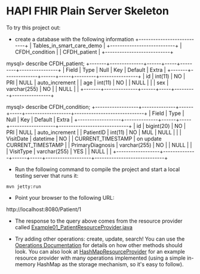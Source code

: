 # HAPI FHIR Plain Server Skeleton

To try this project out:

* create a database with the following information
+---------------------------+
| Tables_in_smart_care_demo |
+---------------------------+
| CFDH_condition            |
| CFDH_patient              |
+---------------------------+

mysql> describe CFDH_patient;
+-------+--------------+------+-----+---------+----------------+
| Field | Type         | Null | Key | Default | Extra          |
+-------+--------------+------+-----+---------+----------------+
| id    | int(11)      | NO   | PRI | NULL    | auto_increment |
| age   | int(11)      | NO   |     | NULL    |                |
| sex   | varchar(255) | NO   |     | NULL    |                |
+-------+--------------+------+-----+---------+----------------+



mysql> describe CFDH_condition;
+------------------+--------------+------+-----+-------------------+-----------------------------+
| Field            | Type         | Null | Key | Default           | Extra                       |
+------------------+--------------+------+-----+-------------------+-----------------------------+
| id               | bigint(20)   | NO   | PRI | NULL              | auto_increment              |
| PatientID        | int(11)      | NO   | MUL | NULL              |                             |
| VisitDate        | datetime     | NO   |     | CURRENT_TIMESTAMP | on update CURRENT_TIMESTAMP |
| PrimaryDiagnosis | varchar(255) | NO   |     | NULL              |                             |
| VisitType        | varchar(255) | YES  |     | NULL              |                             |
+------------------+--------------+------+-----+-------------------+-----------------------------+





* Run the following command to compile the project and start a local testing server that runs it:

```
mvn jetty:run
```

* Point your browser to the following URL:

http://localhost:8080/Patient/1

* The response to the query above comes from the resource provider called [Example01_PatientResourceProvider.java](https://github.com/FirelyTeam/fhirstarters/blob/master/java/hapi-fhirstarters-simple-server/src/main/java/ca/uhn/fhir/example/Example01_PatientResourceProvider.java)

* Try adding other operations: create, update, search! You can use the [Operations Documentation](http://hapifhir.io/doc_rest_operations.html) for details on how other methods should look. You can also look at [HashMapResourceProvider](https://github.com/jamesagnew/hapi-fhir/blob/master/hapi-fhir-server/src/main/java/ca/uhn/fhir/rest/server/provider/HashMapResourceProvider.java) for an example resource provider with many operations implemented (using a simple in-memory HashMap as the storage mechanism, so it's easy to follow).
